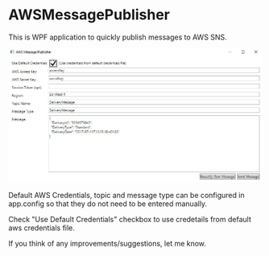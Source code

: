 # AWSMessagePublisher
This is WPF application to quickly publish messages to AWS SNS.

![AWS Message Publisher](./AWSMessagePublisher.JPG?raw=true "AWS Message Publisher")

Default AWS Credentials, topic and message type can be configured in app.config so that they do not need to be entered manually.

Check "Use Default Credentials" checkbox to use credetails from default aws credentials file.

If you think of any improvements/suggestions, let me know.
